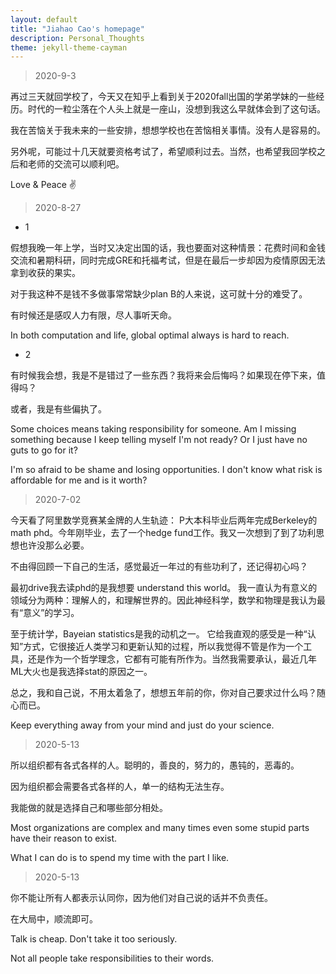 ```yaml
---
layout: default
title: "Jiahao Cao's homepage"
description: Personal_Thoughts
theme: jekyll-theme-cayman
---
```



> 2020-9-3

再过三天就回学校了，今天又在知乎上看到关于2020fall出国的学弟学妹的一些经历。时代的一粒尘落在个人头上就是一座山，没想到我这么早就体会到了这句话。

我在苦恼关于我未来的一些安排，想想学校也在苦恼相关事情。没有人是容易的。


另外呢，可能过十几天就要资格考试了，希望顺利过去。当然，也希望我回学校之后和老师的交流可以顺利吧。

Love & Peace ✌️


> 2020-8-27

* 1

假想我晚一年上学，当时又决定出国的话，我也要面对这种情景：花费时间和金钱交流和暑期科研，同时完成GRE和托福考试，但是在最后一步却因为疫情原因无法拿到收获的果实。

对于我这种不是钱不多做事常常缺少plan B的人来说，这可就十分的难受了。

有时候还是感叹人力有限，尽人事听天命。

In both computation and life, global optimal always is hard to reach. 

* 2

有时候我会想，我是不是错过了一些东西？我将来会后悔吗？如果现在停下来，值得吗？

或者，我是有些偏执了。

Some choices means taking responsibility for someone. Am I missing something because I keep telling myself I'm not ready? Or I just have no guts to go for it? 

I'm so afraid to be shame and losing opportunities. I don't know what risk is affordable for me and is it worth?




> 2020-7-02

今天看了阿里数学竞赛某金牌的人生轨迹： P大本科毕业后两年完成Berkeley的math phd。今年刚毕业，去了一个hedge fund工作。我又一次想到了到了功利思想也许没那么必要。

不由得回顾一下自己的生活，感觉最近一年过的有些功利了，还记得初心吗？

最初drive我去读phd的是我想要 understand this world。 我一直认为有意义的领域分为两种：理解人的，和理解世界的。因此神经科学，数学和物理是我认为最有“意义”的学习。

至于统计学，Bayeian statistics是我的动机之一。 它给我直观的感受是一种“认知”方式，它很接近人类学习和更新认知的过程，所以我觉得不管是作为一个工具，还是作为一个哲学理念，它都有可能有所作为。当然我需要承认，最近几年ML大火也是我选择stat的原因之一。

总之，我和自己说，不用太着急了，想想五年前的你，你对自己要求过什么吗？随心而已。

Keep everything away from your mind and just do your science.


> 2020-5-13

所以组织都有各式各样的人。聪明的，善良的，努力的，愚钝的，恶毒的。

因为组织都会需要各式各样的人，单一的结构无法生存。

我能做的就是选择自己和哪些部分相处。

Most organizations are complex and many times even some stupid parts have their reason to exist.

What I can do is to spend my time with the part I like.


> 2020-5-13

你不能让所有人都表示认同你，因为他们对自己说的话并不负责任。

在大局中，顺流即可。

Talk is cheap. Don't take it too seriously.

Not all people take responsibilities to their words.


